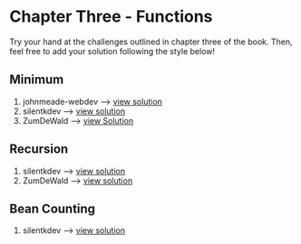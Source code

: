 # Chapter Three - Functions

Try your hand at the challenges outlined in chapter three of the book. Then, feel free to add your solution following the style below!

## Minimum

1.  johnmeade-webdev --> [view solution](https://codepen.io/johnmeade-webdev/pen/gOPOjry)
2.  silentkdev --> [view solution](https://codepen.io/silentkdev/pen/ExPaxyv?editors=1111)
3.  ZumDeWald --> [view Solution](https://codepen.io/ZumDeWald/pen/OJMVLEZ)

## Recursion

1.  silentkdev --> [view solution](https://codepen.io/silentkdev/pen/oNbgNeM?editors=1111)
2.  ZumDeWald --> [view solution](https://codepen.io/ZumDeWald/pen/abdOogm)

## Bean Counting

1.  silentkdev --> [view solution](https://codepen.io/silentkdev/pen/pogvoOe?editors=1011)
